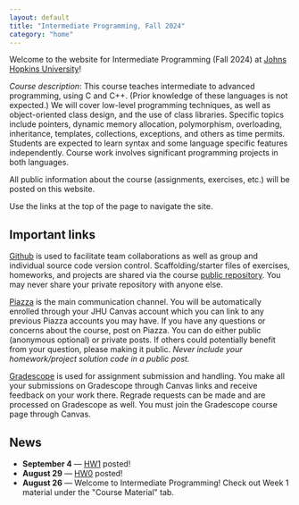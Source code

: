 ```yaml
---
layout: default
title: "Intermediate Programming, Fall 2024"
category: "home"
---
```


Welcome to the website for Intermediate Programming (Fall 2024) at
<a class="external" target="_blank" href="https://www.jhu.edu/">Johns Hopkins University</a>!

*Course description*: This course teaches intermediate to advanced
programming, using C and C++. (Prior knowledge of these languages is not
expected.) We will cover low-level programming techniques, as well as
object-oriented class design, and the use of class libraries. Specific
topics include pointers, dynamic memory allocation, polymorphism,
overloading, inheritance, templates, collections, exceptions, and others
as time permits. Students are expected to learn syntax and some language
specific features independently. Course work involves significant
programming projects in both languages.

All public information about the course (assignments, exercises, etc.) will
be posted on this website.

Use the links at the top of the page to navigate the site.

## Important links

<a class="external" target="_blank" href="https://github.com">Github</a> is used to facilitate
team collaborations as well as group and individual
source code version control. Scaffolding/starter files of
exercises, homeworks, and projects are shared via the course
<a class="external" target="_blank" href="https://github.com/jhu-ip/cs220-f24-public">public repository</a>.
You may never share your private repository with anyone else.

<a class="external" target="_blank" href="https://piazza.com/jhu/fall2024/601220fa24/home">Piazza</a> is
the main communication channel. You will be automatically enrolled through your JHU Canvas account which you can link to any previous Piazza accounts you may have. If you have any questions or concerns about the course,
post on Piazza. You can do either public (anonymous optional) or private posts. If others could potentially benefit from your question,
please making it public. *Never include your homework/project solution
code in a public post.*

<a class="external" target="_blank"
href="https://www.gradescope.com/">Gradescope</a> is used for
assignment submission and handling. You make all your submissions on
Gradescope through Canvas links and receive feedback on your work
there. Regrade requests can be made and are processed on Gradescope as
well. You must join the Gradescope course page through Canvas.

## News

<!--
* **April 12th** — [Final Project](assign/final) posted!
* **April 5th** — [Homework 7](assign/hw7) posted!
* **March 29th** — [Homework 6](https://www.gradescope.com/courses/701550/assignments/4292377/) posted!
* **March 15th** — [HW5](assign/hw5) posted!
* **February 27th** — [Midterm Project](assign/midterm) posted!
* **February 23rd** — [HW4](https://www.gradescope.com/courses/701550/assignments/4148605/) posted!
* **February 16th** — [HW3](assign/hw3) posted!
* **February 9th** — [HW2](https://www.gradescope.com/courses/701550/assignments/4077691/) posted!
-->
* **September 4** — [HW1](assign/hw1) posted!
* **August 29** — [HW0](assign/hw0) posted!
* **August 26** — Welcome to Intermediate Programming! Check out Week 1 material under the "Course Material" tab. 
